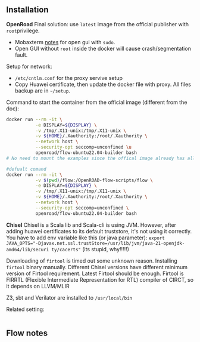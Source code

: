 ## Installation
**OpenRoad**
Final solution: use `latest` image from the official publisher with `root`privilege.

+ Mobaxterm [notes](https://blog.mobatek.net/post/how-to-keep-X11-display-after-su-or-sudo/) for open gui with `sudo`.
+ Open GUI without `root` inside the docker will cause crash/segmentation fault.

Setup for network:
+ `/etc/cntlm.conf` for the proxy servive setup
+ Copy Huawei certificate, then update the docker file with proxy.
All files backup are in `~/setup`.

Command to start the container from the official image (different from the doc):
```bash
docker run --rm -it \
           -e DISPLAY=${DISPLAY} \
           -v /tmp/.X11-unix:/tmp/.X11-unix \
           -v ${HOME}/.Xauthority:/root/.Xauthority \
           --network host \
           --security-opt seccomp=unconfined \u
           openroad/flow-ubuntu22.04-builder bash
# No need to mount the examples since the offical image already has all sources

#defualt comand
docker run --rm -it \
		   -v $(pwd)/flow:/OpenROAD-flow-scripts/flow \
           -e DISPLAY=${DISPLAY} \
           -v /tmp/.X11-unix:/tmp/.X11-unix \
           -v ${HOME}/.Xauthority:/root/.Xauthority \
           --network host \
           --security-opt seccomp=unconfined \
           openroad/flow-ubuntu22.04-builder bash
```
**Chisel**
Chisel is a Scala lib and Scala-cli is using JVM. 
However, after adding huawei certificates to its default truststore, it's not using it correctly. You have to add env variable like this (or java parameter):
`export JAVA_OPTS="-Djavax.net.ssl.trustStore=/usr/lib/jvm/java-21-openjdk-amd64/lib/securi
ty/cacerts"`
(its stupid, why!!!!!)

Downloading of `firtool` is timed out some unknown reason. 
Installing `firtool` binary manually. Different Chisel versions have different minimum version of Firtool requirement. Latest Firtool should be enough. Firtool is FIRRTL (Flexible Intermediate Representation for RTL) compiler of CIRCT,  so it depends on LLVM/MLIR

Z3, sbt and Verilator are installed to `/usr/local/bin`

Related setting:
```sh

```
## Flow notes 
<!--stackedit_data:
eyJoaXN0b3J5IjpbLTEwMzU4MzkwOTUsNjY0MjY5MTI4LDIwMj
g3Mzc3NjksLTIwMTU3NjczODgsMTUyODQ0Mzg0MCwxMjIxOTQx
OTIyLDI0OTk4MjgwMCwzNjgwNzQ1MDEsNTYwODU2ODgyLDE4Nz
UxMzY2MjQsLTE0MzEyNTE5NTIsLTEwNjAxMTk2NSwtNzM2NDI2
MDAwLC0xNzY1Nzg5MTgyLC0xMjU0MDcyMzY0LC0xMTM4NjA4Mz
AyLDE0NzQ0OTY0NTgsOTM4MTk4NjY4LC0xMzQ3NDY1OTU1LDE2
OTI5MTk2OTZdfQ==
-->